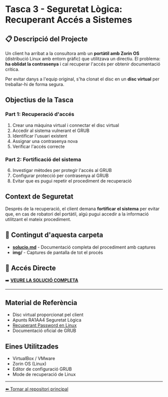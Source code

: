 # Tasca 3 - Seguretat Lògica: Recuperant Accés a Sistemes

## 📋 Descripció del Projecte

Un client ha arribat a la consultora amb un **portàtil amb Zorin OS** (distribució Linux amb entorn gràfic) que utilitzava un directiu. El problema: **ha oblidat la contrasenya** i cal recuperar l'accés per obtenir documentació crítica.

Per evitar danys a l'equip original, s'ha clonat el disc en un **disc virtual** per treballar-hi de forma segura.

##  Objectius de la Tasca

### Part 1: Recuperació d'accés
1. Crear una màquina virtual i connectar el disc virtual
2. Accedir al sistema vulnerant el GRUB
3. Identificar l'usuari existent
4. Assignar una contrasenya nova
5. Verificar l'accés correcte

### Part 2: Fortificació del sistema
6. Investigar mètodes per protegir l'accés al GRUB
7. Configurar protecció per contrasenya al GRUB
8. Evitar que es pugui repetir el procediment de recuperació

##  Context de Seguretat

Després de la recuperació, el client demana **fortificar el sistema** per evitar que, en cas de robatori del portàtil, algú pugui accedir a la informació utilitzant el mateix procediment.

## 📄 Contingut d'aquesta carpeta

- **[solucio.md](./solucio.md)** - Documentació completa del procediment amb captures
- **img/** - Captures de pantalla de tot el procés

## 🔗 Accés Directe

➡️ **[VEURE LA SOLUCIÓ COMPLETA](./solucio.md)**

---

##  Material de Referència

- Disc virtual proporcionat pel client
- Apunts RA1AA4 Seguretat Lògica
- [Recuperant Password en Linux](https://waytoit.wordpress.com/2013/06/06/recuperando-password-en-ubuntu/)
- Documentació oficial de GRUB

##  Eines Utilitzades

- VirtualBox / VMware
- Zorin OS (Linux)
- Editor de configuració GRUB
- Mode de recuperació de Linux

---

[⬅️ Tornar al repositori principal](../README.md)
